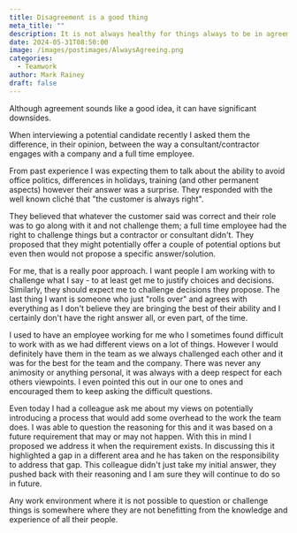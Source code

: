```yaml
---
title: Disagreement is a good thing
meta_title: ""
description: It is not always healthy for things always to be in agreement
date: 2024-05-31T08:50:00
image: /images/postimages/AlwaysAgreeing.png
categories:
  - Teamwork
author: Mark Rainey
draft: false
---
```

Although agreement sounds like a good idea, it can have significant downsides.

When interviewing a potential candidate recently I asked them the difference, in their opinion, between the way a consultant/contractor engages with a company and a full time employee.

From past experience I was expecting them to talk about the ability to avoid office politics, differences in holidays, training (and other permanent aspects) however their answer was a surprise. They responded with the well known cliché that "the customer is always right".

They believed that whatever the customer said was correct and their role was to go along with it and not challenge them; a full time employee had the right to challenge things but a contractor or consultant didn't. They proposed that they might potentially offer a couple of potential options but even then would not propose a specific answer/solution.

For me, that is a really poor approach. I want people I am working with to challenge what I say - to at least get me to justify choices and decisions. Similarly, they should expect me to challenge decisions they propose. The last thing I want is someone who just "rolls over" and agrees with everything as I don't believe they are bringing the best of their ability and I certainly don't have the right answer all, or even part, of the time.

I used to have an employee working for me who I sometimes found difficult to work with as we had different views on a lot of things. However I would definitely have them in the team as we always challenged each other and it was for the best for the team and the company. There was never any animosity or anything personal, it was always with a deep respect for each others viewpoints. I even pointed this out in our one to ones and encouraged them to keep asking the difficult questions.

Even today I had a colleague ask me about my views on potentially introducing a process that would add some overhead to the work the team does. I was able to question the reasoning for this and it was based on a future requirement that may or may not happen. With this in mind I proposed we address it when the requirement exists. In discussing this it highlighted a gap in a different area and he has taken on the responsibility to address that gap. This colleague didn't just take my initial answer, they pushed back with their reasoning and I am sure they will continue to do so in future.

Any work environment where it is not possible to question or challenge things is somewhere where they are not benefitting from the knowledge and experience of all their people.
